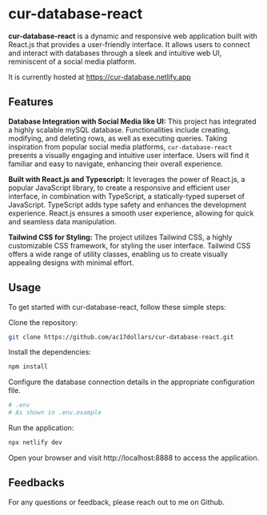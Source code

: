 # cur-database-react
**cur-database-react** is a dynamic and responsive web application built with React.js that provides a user-friendly interface. It allows users to connect and interact with databases through a sleek and intuitive web UI, reminiscent of a social media platform.

It is currently hosted at https://cur-database.netlify.app

## Features
**Database Integration with Social Media like UI:** This project has integrated a highly scalable mySQL database. Functionalities include creating, modifying, and deleting rows, as well as executing queries. Taking inspiration from popular social media platforms, `cur-database-react` presents a visually engaging and intuitive user interface. Users will find it familiar and easy to navigate, enhancing their overall experience.

**Built with React.js and Typescript:** It leverages the power of React.js, a popular JavaScript library, to create a responsive and efficient user interface, 
in combination with TypeScript, a statically-typed superset of JavaScript. TypeScript adds type safety and enhances the development experience. React.js ensures a smooth user experience, allowing for quick and seamless data manipulation.


**Tailwind CSS for Styling:** The project utilizes Tailwind CSS, a highly customizable CSS framework, for styling the user interface. Tailwind CSS offers a wide range of utility classes, enabling us to create visually appealing designs with minimal effort.

## Usage
To get started with cur-database-react, follow these simple steps:

Clone the repository:
 ```bash
 git clone https://github.com/ac17dollars/cur-database-react.git
 ```

Install the dependencies:
```bash
npm install
```
Configure the database connection details in the appropriate configuration file.
```bash
# .env 
# As shown in .env.example
```

Run the application:
```bash
npx netlify dev
```

Open your browser and visit http://localhost:8888 to access the application.


## Feedbacks
For any questions or feedback, please reach out to me on Github.
